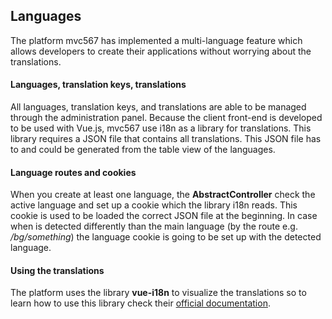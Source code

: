 ## Languages

The platform mvc567 has implemented a multi-language feature which allows developers to create their applications without worrying about the translations.

#### Languages, translation keys, translations

All languages, translation keys, and translations are able to be managed through the administration panel. Because the client front-end is developed to be used with Vue.js, mvc567 use i18n as a library for translations. This library requires a JSON file that contains all translations. This JSON file has to and could be generated from the table view of the languages.

#### Language routes and cookies

When you create at least one language, the **AbstractController** check the active language and set up a cookie which the library i18n reads. This cookie is used to be loaded the correct JSON file at the beginning. In case when is detected differently than the main language (by the route e.g. */bg/something*) the language cookie is going to be set up with the detected language.

#### Using the translations

The platform uses the library **vue-i18n** to visualize the translations so to learn how to use this library check their [official documentation](https://kazupon.github.io/vue-i18n/).